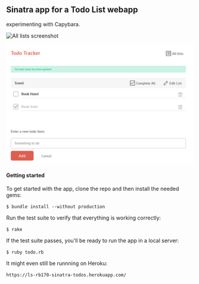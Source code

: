 ## Sinatra app for a Todo List webapp
experimenting with Capybara.

![All lists screenshot](https://github.com/FKnottenbelt/LS_170_todos/tree/master/public/images/Todolist-screenshot-all-lists.png)

![List detail screenshot](/public/images/Todolist-screenshot-list-detail.png)

#### Getting started

To get started with the app, clone the repo and then install the needed gems:

```
$ bundle install --without production
```
Run the test suite to verify that everything is working correctly:

```
$ rake
```

If the test suite passes, you'll be ready to run the app in a local server:

```
$ ruby todo.rb
```

It might even still be runnning on Heroku:
```
https://ls-rb170-sinatra-todos.herokuapp.com/
```